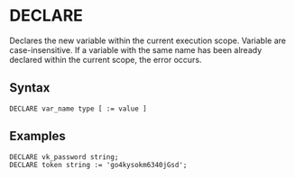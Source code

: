 # DECLARE

Declares the new variable within the current execution scope. Variable are case-insensitive. If a variable with the same name has been already declared within the current scope, the error occurs.

## Syntax

```
DECLARE var_name type [ := value ]
```

## Examples

```
DECLARE vk_password string;
DECLARE token string := 'go4kysokm6340jGsd';
```
